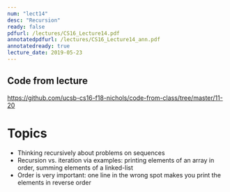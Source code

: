 ```yaml
---
num: "lect14"
desc: "Recursion"
ready: false
pdfurl: /lectures/CS16_Lecture14.pdf
annotatedpdfurl: /lectures/CS16_Lecture14_ann.pdf
annotatedready: true
lecture_date: 2019-05-23
---
```


## Code from lecture

<https://github.com/ucsb-cs16-f18-nichols/code-from-class/tree/master/11-20>

# Topics

* Thinking recursively about problems on sequences
* Recursion vs. iteration via examples: printing elements of an array in order, summing elements of a linked-list
* Order is very important: one line in the wrong spot makes you print the elements in reverse order
